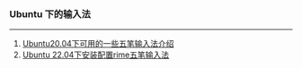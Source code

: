 ### Ubuntu 下的输入法

---

1. [Ubuntu20.04下可用的一些五笔输入法介绍](Ubuntu20.04下可用的一些五笔输入法介绍/Ubuntu20.04下可用的一些五笔输入法介绍.md)
2. [Ubuntu 22.04下安装配置rime五笔输入法](Ubuntu22.04下安装配置rime五笔输入法/Ubuntu22.04下安装配置rime五笔输入法.md)
